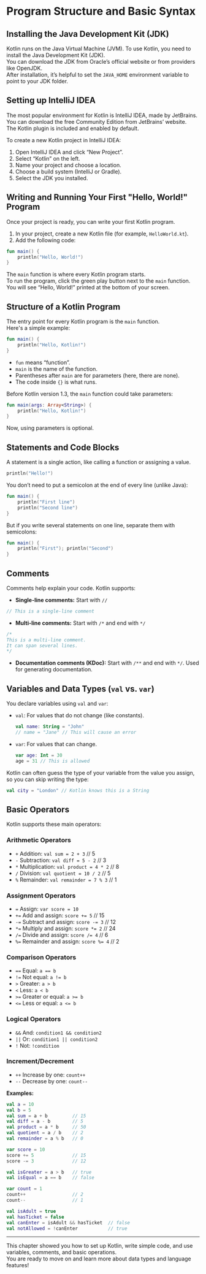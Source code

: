 # Program Structure and Basic Syntax

## Installing the Java Development Kit (JDK)

Kotlin runs on the Java Virtual Machine (JVM). To use Kotlin, you need to install the Java Development Kit (JDK).  
You can download the JDK from Oracle’s official website or from providers like OpenJDK.  
After installation, it’s helpful to set the `JAVA_HOME` environment variable to point to your JDK folder.

## Setting up IntelliJ IDEA

The most popular environment for Kotlin is IntelliJ IDEA, made by JetBrains.  
You can download the free Community Edition from JetBrains’ website.  
The Kotlin plugin is included and enabled by default.

To create a new Kotlin project in IntelliJ IDEA:
1. Open IntelliJ IDEA and click “New Project”.
2. Select “Kotlin” on the left.
3. Name your project and choose a location.
4. Choose a build system (IntelliJ or Gradle).
5. Select the JDK you installed.

## Writing and Running Your First "Hello, World!" Program

Once your project is ready, you can write your first Kotlin program.

1. In your project, create a new Kotlin file (for example, `HelloWorld.kt`).
2. Add the following code:

```kotlin
fun main() {
    println("Hello, World!")
}
```

The `main` function is where every Kotlin program starts.  
To run the program, click the green play button next to the `main` function.  
You will see “Hello, World!” printed at the bottom of your screen.

## Structure of a Kotlin Program

The entry point for every Kotlin program is the `main` function.  
Here's a simple example:

```kotlin
fun main() {
    println("Hello, Kotlin!")
}
```

- `fun` means “function”.
- `main` is the name of the function.
- Parentheses after `main` are for parameters (here, there are none).
- The code inside `{}` is what runs.

Before Kotlin version 1.3, the `main` function could take parameters:

```kotlin
fun main(args: Array<String>) {
    println("Hello, Kotlin!")
}
```

Now, using parameters is optional.

## Statements and Code Blocks

A statement is a single action, like calling a function or assigning a value.

```kotlin
println("Hello!")
```

You don’t need to put a semicolon at the end of every line (unlike Java):

```kotlin
fun main() {
    println("First line")
    println("Second line")
}
```

But if you write several statements on one line, separate them with semicolons:

```kotlin
fun main() {
    println("First"); println("Second")
}
```

## Comments

Comments help explain your code. Kotlin supports:

- **Single-line comments:** Start with `//`

```kotlin
// This is a single-line comment
```

- **Multi-line comments:** Start with `/*` and end with `*/`

```kotlin
/*
This is a multi-line comment.
It can span several lines.
*/
```

- **Documentation comments (KDoc):** Start with `/**` and end with `*/`. Used for generating documentation.

## Variables and Data Types (`val` vs. `var`)

You declare variables using `val` and `var`:

- `val`: For values that do not change (like constants).

    ```kotlin
    val name: String = "John"
    // name = "Jane" // This will cause an error
    ```

- `var`: For values that can change.

    ```kotlin
    var age: Int = 30
    age = 31 // This is allowed
    ```

Kotlin can often guess the type of your variable from the value you assign, so you can skip writing the type:

```kotlin
val city = "London" // Kotlin knows this is a String
```

## Basic Operators

Kotlin supports these main operators:

### Arithmetic Operators

- `+` Addition: `val sum = 2 + 3` // 5
- `-` Subtraction: `val diff = 5 - 2` // 3
- `*` Multiplication: `val product = 4 * 2` // 8
- `/` Division: `val quotient = 10 / 2` // 5
- `%` Remainder: `val remainder = 7 % 3` // 1

### Assignment Operators

- `=` Assign: `var score = 10`
- `+=` Add and assign: `score += 5` // 15
- `-=` Subtract and assign: `score -= 3` // 12
- `*=` Multiply and assign: `score *= 2` // 24
- `/=` Divide and assign: `score /= 4` // 6
- `%=` Remainder and assign: `score %= 4` // 2

### Comparison Operators

- `==` Equal: `a == b`
- `!=` Not equal: `a != b`
- `>` Greater: `a > b`
- `<` Less: `a < b`
- `>=` Greater or equal: `a >= b`
- `<=` Less or equal: `a <= b`

### Logical Operators

- `&&` And: `condition1 && condition2`
- `||` Or: `condition1 || condition2`
- `!` Not: `!condition`

### Increment/Decrement

- `++` Increase by one: `count++`
- `--` Decrease by one: `count--`

**Examples:**

```kotlin
val a = 10
val b = 5
val sum = a + b         // 15
val diff = a - b        // 5
val product = a * b     // 50
val quotient = a / b    // 2
val remainder = a % b   // 0

var score = 10
score += 5              // 15
score -= 3              // 12

val isGreater = a > b   // true
val isEqual = a == b    // false

var count = 1
count++                 // 2
count--                 // 1

val isAdult = true
val hasTicket = false
val canEnter = isAdult && hasTicket  // false
val notAllowed = !canEnter           // true
```

---

This chapter showed you how to set up Kotlin, write simple code, and use variables, comments, and basic operations.  
You are ready to move on and learn more about data types and language features!